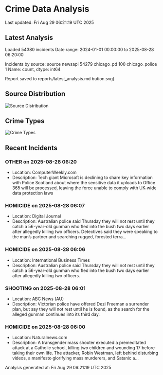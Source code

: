 # Crime Data Analysis
Last updated: Fri Aug 29 06:21:19 UTC 2025

## Latest Analysis

Loaded 54380 incidents
Date range: 2024-01-01 00:00:00 to 2025-08-28 06:20:00

Incidents by source:
source
newsapi           54279
chicago_pd          100
chicago_police        1
Name: count, dtype: int64

Report saved to reports/latest_analysis.md
bution.svg)

## Source Distribution
![Source Distribution](images/source_distribution.svg)

## Crime Types
![Crime Types](images/crime_types.svg)

## Recent Incidents

### OTHER on 2025-08-28 06:20
- Location: ComputerWeekly.com
- Description: Tech giant Microsoft is declining to share key information with Police Scotland about where the sensitive data it uploads to Office 365 will be processed, leaving the force unable to comply with UK-wide data protection laws


### HOMICIDE on 2025-08-28 06:07
- Location: Digital Journal
- Description: Australian police said Thursday they will not rest until they catch a 56-year-old gunman who fled into the bush two days earlier after allegedly killing two officers. Detectives said they were speaking to the man’s partner and searching rugged, forested terra…


### HOMICIDE on 2025-08-28 06:06
- Location: International Business Times
- Description: Australian police said Thursday they will not rest until they catch a 56-year-old gunman who fled into the bush two days earlier after allegedly killing two officers.


### SHOOTING on 2025-08-28 06:01
- Location: ABC News (AU)
- Description: Victorian police have offered Dezi Freeman a surrender plan, but say they will not rest until he is found, as the search for the alleged gunman continues into its third day.


### HOMICIDE on 2025-08-28 06:00
- Location: Naturalnews.com
- Description: A transgender mass shooter executed a premeditated attack at a Catholic school, killing two children and wounding 17 before taking their own life. The attacker, Robin Westman, left behind disturbing videos, a manifesto glorifying mass murderers, and Satanic a…

Analysis generated at: Fri Aug 29 06:21:19 UTC 2025
